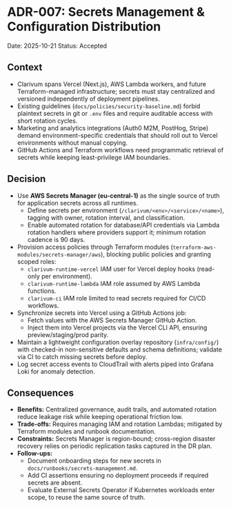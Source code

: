 # ADR-007: Secrets Management & Configuration Distribution
Date: 2025-10-21
Status: Accepted

## Context
- Clarivum spans Vercel (Next.js), AWS Lambda workers, and future Terraform-managed infrastructure; secrets must stay centralized and versioned independently of deployment pipelines.
- Existing guidelines (`docs/policies/security-baseline.md`) forbid plaintext secrets in git or `.env` files and require auditable access with short rotation cycles.
- Marketing and analytics integrations (Auth0 M2M, PostHog, Stripe) demand environment-specific credentials that should roll out to Vercel environments without manual copying.
- GitHub Actions and Terraform workflows need programmatic retrieval of secrets while keeping least-privilege IAM boundaries.

## Decision
- Use **AWS Secrets Manager (eu-central-1)** as the single source of truth for application secrets across all runtimes.
  - Define secrets per environment (`/clarivum/<env>/<service>/<name>`), tagging with owner, rotation interval, and classification.
  - Enable automated rotation for database/API credentials via Lambda rotation handlers where providers support it; minimum rotation cadence is 90 days.
- Provision access policies through Terraform modules (`terraform-aws-modules/secrets-manager/aws`), blocking public policies and granting scoped roles:
  - `clarivum-runtime-vercel` IAM user for Vercel deploy hooks (read-only per environment).
  - `clarivum-runtime-lambda` IAM role assumed by AWS Lambda functions.
  - `clarivum-ci` IAM role limited to read secrets required for CI/CD workflows.
- Synchronize secrets into Vercel using a GitHub Actions job:
  - Fetch values with the AWS Secrets Manager GitHub Action.
  - Inject them into Vercel projects via the Vercel CLI API, ensuring preview/staging/prod parity.
- Maintain a lightweight configuration overlay repository (`infra/config/`) with checked-in non-sensitive defaults and schema definitions; validate via CI to catch missing secrets before deploy.
- Log secret access events to CloudTrail with alerts piped into Grafana Loki for anomaly detection.

## Consequences
- **Benefits:** Centralized governance, audit trails, and automated rotation reduce leakage risk while keeping operational friction low.
- **Trade-offs:** Requires managing IAM and rotation Lambdas; mitigated by Terraform modules and runbook documentation.
- **Constraints:** Secrets Manager is region-bound; cross-region disaster recovery relies on periodic replication tasks captured in the DR plan.
- **Follow-ups:**
  - Document onboarding steps for new secrets in `docs/runbooks/secrets-management.md`.
  - Add CI assertions ensuring no deployment proceeds if required secrets are absent.
  - Evaluate External Secrets Operator if Kubernetes workloads enter scope, to reuse the same source of truth.
